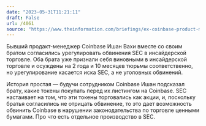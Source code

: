 ```yaml
---
date: "2023-05-31T11:21:11"
draft: False
url: /4061
source: "https://www.theinformation.com/briefings/ex-coinbase-product-manager-brother-settle-sec-insider-trading-case?rc=ukjmk2"
---
```


Бывший продакт-менеджер Coinbase Ишан Вахи вместе со своим братом согласились урегулировать обвинения SEC в инсайдерской торговле. Оба брата уже признали себя виновными в инсайдерской торговле и осуждены на 2 года и 10 месяцев тюрьмы соответственно, но урегулирование касается иска SEC, а не уголовных обвинений.

История простая — будучи сотрудником Coinbase Ишан подсказал брату, какие токены покупать перед их листингом на Coinbase. SEC настаивает на том, что эти токены торговались как акции, и, поскольку братья согласились не отрицать обвинение, то это дает возможность обвинить Coinbase в нарушении законодательства по торговле ценными бумагами. Про что есть отдельное производство в SEC.
